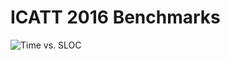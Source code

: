 # ICATT 2016 Benchmarks

![Time vs. SLOC](https://www.dropbox.com/s/pikomryglqn66z7/avg_vs_sloc.svg)
